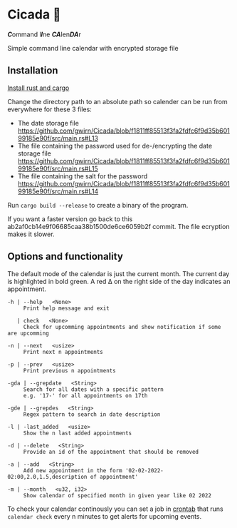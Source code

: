 # Cicada  🦗
***C***ommand l***I***ne ***CA***len***DA***r

Simple command line calendar with encrypted storage file

## Installation
[Install rust and cargo](https://www.rust-lang.org/tools/install)

Change the directory path to an absolute path so calender can be run from everywhere for these 3 files:
* The date storage file
https://github.com/gwirn/Cicada/blob/f1811ff85513f3fa2fdfc6f9d35b60199185e90f/src/main.rs#L13
* The file containing the password used for de-/encrypting the date storage file
https://github.com/gwirn/Cicada/blob/f1811ff85513f3fa2fdfc6f9d35b60199185e90f/src/main.rs#L15
* The file containing the salt for the password
https://github.com/gwirn/Cicada/blob/f1811ff85513f3fa2fdfc6f9d35b60199185e90f/src/main.rs#L14

Run `cargo build --release` to create a binary of the program.

If you want a faster version go back to this ab2af0cb14e9f06685caa38b1500de6ce6059b2f commit. The file ecryption makes it slower.

## Options and functionality
The default mode of the calendar is just the current month.
The current day is highlighted in bold green.
A red ∆ on the right side of the day indicates an appointment.

```
-h | --help   <None>
     Print help message and exit

   | check   <None>
     Check for upcomming appointments and show notification if some are upcomming

-n | --next   <usize>
     Print next n appointments

-p | --prev   <usize>
     Print previous n appointments

-gda | --grepdate   <String>
     Search for all dates with a specific pattern
     e.g. '17-' for all appointments on 17th

-gde | --grepdes   <String>
     Regex pattern to search in date description

-l | -last_added   <usize>
     Show the n last added appointments

-d | --delete   <String>
     Provide an id of the appointment that should be removed

-a | --add   <String>
     Add new appointment in the form '02-02-2022-02:00,2.0,1.5,description of appointment'

-m | --month   <u32, i32>
     Show calendar of specified month in given year like 02 2022
```

To check your calendar continously you can set a job in [crontab](https://www.man7.org/linux/man-pages/man1/crontab.1.html) that runs `calendar check` every n minutes to get alerts for upcoming events.

